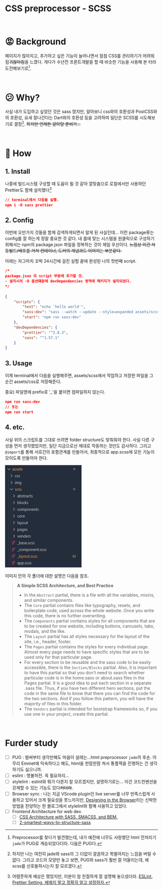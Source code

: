 <!-- @format -->

# **CSS preprocessor - SCSS**

<br>

# **:rage: Background**

페이지가 많아지고, 추가하고 싶은 기능이 늘어나면서 점점 CSS를 관리하기가 어려워짐~~귀찮아짐~~을 느꼈다. 게다가 수년전 프론트개발을 할 때 비슷한 기능을 사용해 본 터라 도전해보기로[^1].

[^1]: Preprocessor를 찾다가 발견했는데, 내가 예전에 너무도 사랑했던 html 전처리기 `jade`가 PUG로 계승되었다더라. 다음은 PUG다.

<br>

# **:confused: Why?**

사실 내가 도입하고 싶었던 것은 sass 였지만, 알아보니 css와의 호환성과 PostCSS와의 호환성, 요새 잘나간다는 Dart와의 호환성 등을 고려하여 일단은 SCSS를 시도해보기로 결정[^2]. ~~하지만 언제든 갈아탈 준비가...~~

[^2]: 하지만 나는 여전히 jade와 sass의 그 더없이 깔끔하고 똑떨어지는 느낌을 버릴 수 없다. 그리고 코드의 모양만 놓고 보면, PUG와 sass가 훨씬 잘 어울리는데, 왜 scss를 선호들하시는지 잘 모르겠다.

<br>

# **:triumph: How**

## 1. Install

나중에 빌드시스템 구성할 때 도움이 될 것 같아 깔맞춤으로 로컬에서만 사용하던 Prettier도 함께 설치했다[^3]

```json
// terminal에서 다음을 실행.
npm i -D sass prettier
```

[^3]: 어렴풋하게 예상은 했었지만, 이분이 참 친절하게 잘 설명해 놓으셨더라. [ESLint, Prettier Setting, 헤매지 말고 정확히 알고 설정하자.](https://helloinyong.tistory.com/325)

## 2. Config

이번에 오만가지 것들을 함께 검색하게되면서 알게 된 사실인데... 이런 package류는 config를 잘 하는게 정말 중요한 것 같다. 내 몸에 맞는 시스템을 원클릭으로 구성하기 위해서는 npm의 package.json 파일을 정복하는 것이 제일 우선이다. ~~느낌상 이건 자동빌드/배포를 거쳐 컨테이너, 도커의 개념과도 이어지는 부분같다.~~

아래는 자그마치 꼬박 24시간에 걸친 실험 끝에 완성된 나의 첫번째 script.

```json
/* 
package.json 의 script 부분에 추가할 것.
- 설치시의 -D 옵션떄문에 devDependencies 영역에 패키지가 설치되었다.
*/

{
    "scripts": {
        "test": "echo 'hello world'",
        "sass:dev": "sass --watch --update --style=expanded assets/scss:assets/css",
        "start": "npm run sass:dev"
    },
    "devDependencies": {
        "prettier": "^2.8.3",
        "sass": "^1.57.1"
    }
}
```

## 3. Usage

이제 terminal에서 다음을 실행해주면, assets/scss에서 작업하고 저장한 파일을 그 순간 assets/css로 저장해준다.

중요) 파일명에 prefix로 '\_'을 붙이면 컴파일하지 않는다.

```json
npm run sass:dev
// 또는
npm run start
```

## 4. etc.

사실 위의 스크립트를 그대로 쓰려면 folder structure도 맞춰줘야 한다. 사실 다른 구성을 먼저 생각했었지만, 일단 지금으로선 제대로 작동하는 것만도 감사하다. 그리고 `@import`를 통해 서로간의 포함관계를 만들어서, 최종적으로 app.scss에 모든 기능이 모이도록 만들어야 한다.

![](./img/folder_structure-scss.png)

이미지 안의 각 폴더에 대한 설명은 다음을 참조.

> **A Simple SCSS Architecture, and Best Practice**
>
> -   In the `Abstract` partial, there is a file with all the variables, mixins, and similar components.
> -   The `Core` partial contains files like typography, resets, and boilerplate code, used across the whole website. Once you write this code, there is no further overwriting.
> -   The `Components` partial contains styles for all components that are to be created for one website, including buttons, carousels, tabs, modals, and the like.
> -   The `Layout` partial has all styles necessary for the layout of the site, i.e., header, footer.
> -   The `Pages` partial contains the styles for every individual page. Almost every page needs to have specific styles that are to be used only for that particular page.
> -   For every section to be reusable and the sass code to be easily accessible, there is the `Section/Blocks` partial. Also, it is important to have this partial so that you don’t need to search whether particular code is in the home.sass or about.sass files in the Pages partial. It is a good idea to put each section in a separate .sass file. Thus, if you have two different hero sections, put the code in the same file to know that there you can find the code for the two sections. And if you follow this pattern, you will have the majority of files in this folder.
> -   The `Vendors` partial is intended for bootstrap frameworks so, if you use one in your project, create this partial.

<br>

# **Furder study**

-   [ ] PUG : 벌써부터 생각만해도 마음이 설레는...html preprocessor `jade`의 후손. 아무리 Emmet에 익숙하다고 해도, html을 한땀한땀 쳐서 통플젝을 진행하는 건 생각하기도 싫으니까.
-   [ ] eslint : 명불허전. 꼭 필요하지...
-   [ ] stylelint : eslint와 뭐가 다른지 잘 모르겠지만, 설명하기로는... 이건 코드컨벤션을 강제할 수 있는 기능도 있다~~카더라~~.
-   [ ] Browser sync : 나는 지금 VScode plugin인 live server를 너무 만족스럽게 사용하고 있어서 크게 필요성을 못느끼지만, [Designing in the Browser](https://pineco.de/designing-in-the-browser/)라는 신박한 방법을 찬양하는 한 블로그에서 stylelint와 함꼐 사용하고 있었다.
-   [ ] Frontend Architecture for web dev.
    -   [ ] [CSS Architecture with SASS, SMACSS, and BEM.](https://itnext.io/css-architecture-with-sass-smacss-and-bem-cc618392c148)
    -   [ ] [2-smartest-ways-to-structure-sass](https://www.webdesignerdepot.com/2020/12/2-smartest-ways-to-structure-sass/)
